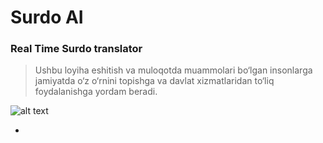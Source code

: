 # Surdo AI


### Real Time Surdo translator

> Ushbu loyiha eshitish va muloqotda muammolari bo‘lgan insonlarga jamiyatda o‘z o‘rnini topishga va davlat xizmatlaridan to‘liq foydalanishga yordam beradi.

>
![alt text](static/image.png)

-


